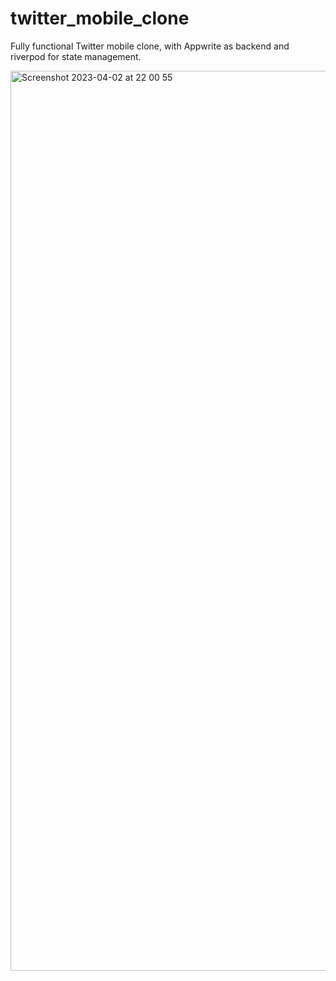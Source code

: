 # twitter_mobile_clone

Fully functional Twitter mobile clone, with Appwrite as backend and riverpod for state management. 

<img width="1440" alt="Screenshot 2023-04-02 at 22 00 55" src="https://user-images.githubusercontent.com/91434033/229378785-7193ca33-2dae-43f4-8026-1fc4364aca5c.png">

